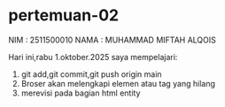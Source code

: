 # pertemuan-02

NIM : 2511500010
NAMA : MUHAMMAD MIFTAH ALQOIS

Hari ini,rabu 1.oktober.2025 saya mempelajari:
<ol> 
    <li> git add,git commit,git push origin main</li>
    <li>Broser akan melengkapi elemen atau tag yang hilang </li>
    <li> merevisi pada bagian html entity</li>
</ol>